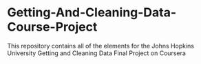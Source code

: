 # Getting-And-Cleaning-Data-Course-Project
This repository contains all of the elements for the Johns Hopkins University Getting and Cleaning Data Final Project on Coursera
